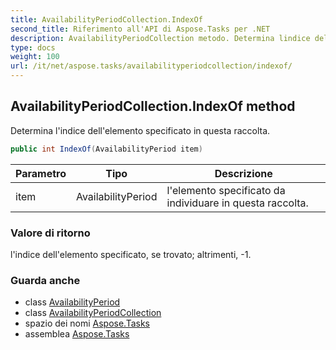 ```yaml
---
title: AvailabilityPeriodCollection.IndexOf
second_title: Riferimento all'API di Aspose.Tasks per .NET
description: AvailabilityPeriodCollection metodo. Determina lindice dellelemento specificato in questa raccolta.
type: docs
weight: 100
url: /it/net/aspose.tasks/availabilityperiodcollection/indexof/
---
```

## AvailabilityPeriodCollection.IndexOf method

Determina l'indice dell'elemento specificato in questa raccolta.

```csharp
public int IndexOf(AvailabilityPeriod item)
```

| Parametro | Tipo | Descrizione |
| --- | --- | --- |
| item | AvailabilityPeriod | l'elemento specificato da individuare in questa raccolta. |

### Valore di ritorno

l'indice dell'elemento specificato, se trovato; altrimenti, -1.

### Guarda anche

* class [AvailabilityPeriod](../../availabilityperiod/)
* class [AvailabilityPeriodCollection](../)
* spazio dei nomi [Aspose.Tasks](../../availabilityperiodcollection/)
* assemblea [Aspose.Tasks](../../../)


